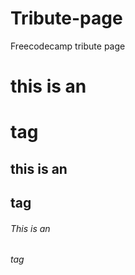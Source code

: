 # Tribute-page
Freecodecamp tribute page
# this is an <h1> tag
## this is an <h2> tag
###### This is an <h6> tag

